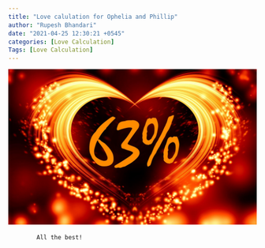 ```yaml
---
title: "Love calulation for Ophelia and Phillip"
author: "Rupesh Bhandari"
date: "2021-04-25 12:30:21 +0545"
categories: [Love Calculation]
Tags: [Love Calculation]
---
```


![Match Picture](/assets/img/lovecal/Ophelia-Phillip.jpg)

            All the best!
    